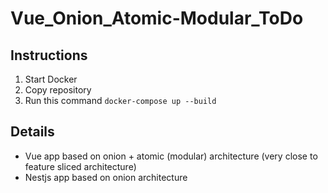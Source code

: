 # Vue_Onion_Atomic-Modular_ToDo



## Instructions

1. Start Docker
2. Copy repository
3. Run this command `docker-compose up --build`



## Details

- Vue app based on onion + atomic (modular) architecture (very close to feature sliced architecture)
- Nestjs app based on onion architecture
